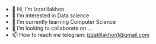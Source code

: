 - 👋 Hi, I’m Izzatillakhon 
- 👀 I’m interested in Data science
- 🌱 I’m currently learning Computer Science
- 💞️ I’m looking to collaborate on ...
- 📫 How to reach me telegram: izzatillakhon1@gmail.com

<!---
Sultonkhujaev/Sultonkhujaev is a ✨ special ✨ repository because its `README.md` (this file) appears on your GitHub profile.
You can click the Preview link to take a look at your changes.
--->
